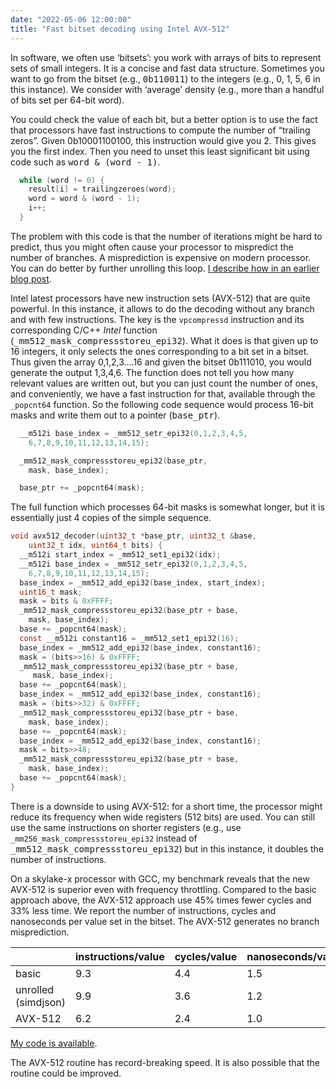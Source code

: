 ```yaml
---
date: "2022-05-06 12:00:00"
title: "Fast bitset decoding using Intel AVX-512"
---
```




In software, we often use &lsquo;bitsets&rsquo;: you work with arrays of bits to represent sets of small integers. It is a concise and fast data structure. Sometimes you want to go from the bitset (e.g., <tt>0b110011</tt>) to the integers (e.g., 0, 1, 5, 6 in this instance). We consider with &lsquo;average&rsquo; density (e.g., more than a handful of bits set per 64-bit word).

You could check the value of each bit, but a better option is to use the fact that processors have fast instructions to compute the number of &ldquo;trailing zeros&rdquo;. Given 0b10001100100, this instruction would give you 2. This gives you the first index. Then you need to unset this least significant bit using code such as <tt>word &amp; (word - 1)</tt>.
```C
  while (word != 0) {
    result[i] = trailingzeroes(word);
    word = word & (word - 1);
    i++;
  }
```


The problem with this code is that the number of iterations might be hard to predict, thus you might often cause your processor to mispredict the number of branches. A misprediction is expensive on modern processor. You can do better by further unrolling this loop. [I describe how in an earlier blog post](/lemire/blog/2019/05/03/really-fast-bitset-decoding-for-average-densities/).

Intel latest processors have new instruction sets (AVX-512) that are quite powerful. In this instance, it allows to do the decoding without any branch and with few instructions. The key is the `vpcompressd` instruction and its corresponding C/C++ _Intel_ function (<tt>_mm512_mask_compressstoreu_epi32</tt>). What it does is that given up to 16 integers, it only selects the ones corresponding to a bit set in a bitset. Thus given the array 0,1,2,3&hellip;.16 and given the bitset 0b111010, you would generate the output 1,3,4,6. The function does not tell you how many relevant values are written out, but you can just count the number of ones, and conveniently, we have a fast instruction for that, available through the `_popcnt64` function. So the following code sequence would process 16-bit masks and write them out to a pointer (<tt>base_ptr</tt>).
```C
  __m512i base_index = _mm512_setr_epi32(0,1,2,3,4,5,
    6,7,8,9,10,11,12,13,14,15);

  _mm512_mask_compressstoreu_epi32(base_ptr,
    mask, base_index);

  base_ptr += _popcnt64(mask);
```


The full function which processes 64-bit masks is somewhat longer, but it is essentially just 4 copies of the simple sequence.
```C
void avx512_decoder(uint32_t *base_ptr, uint32_t &base,
    uint32_t idx, uint64_t bits) {
  __m512i start_index = _mm512_set1_epi32(idx);
  __m512i base_index = _mm512_setr_epi32(0,1,2,3,4,5,
    6,7,8,9,10,11,12,13,14,15);
  base_index = _mm512_add_epi32(base_index, start_index);
  uint16_t mask;
  mask = bits & 0xFFFF;
  _mm512_mask_compressstoreu_epi32(base_ptr + base,
    mask, base_index);
  base += _popcnt64(mask);
  const __m512i constant16 = _mm512_set1_epi32(16);
  base_index = _mm512_add_epi32(base_index, constant16);
  mask = (bits>>16) & 0xFFFF;
  _mm512_mask_compressstoreu_epi32(base_ptr + base,
     mask, base_index);
  base += _popcnt64(mask);
  base_index = _mm512_add_epi32(base_index, constant16);
  mask = (bits>>32) & 0xFFFF;
  _mm512_mask_compressstoreu_epi32(base_ptr + base,
    mask, base_index);
  base += _popcnt64(mask);
  base_index = _mm512_add_epi32(base_index, constant16);
  mask = bits>>48;
  _mm512_mask_compressstoreu_epi32(base_ptr + base,
    mask, base_index);
  base += _popcnt64(mask);
}
```


There is a downside to using AVX-512: for a short time, the processor might reduce its frequency when wide registers (512 bits) are used. You can still use the same instructions on shorter registers (e.g., use `_mm256_mask_compressstoreu_epi32` instead of <tt>_mm512_mask_compressstoreu_epi32</tt>) but in this instance, it doubles the number of instructions.

On a skylake-x processor with GCC, my benchmark reveals that the new AVX-512 is superior even with frequency throttling. Compared to the basic approach above, the AVX-512 approach use 45% times fewer cycles and 33% less time. We report the number of instructions, cycles and nanoseconds per value set in the bitset. The AVX-512 generates no branch misprediction.

&nbsp;                   |instructions/value       |cycles/value             |nanoseconds/value        |
-------------------------|-------------------------|-------------------------|-------------------------|
basic                    |9.3                      |4.4                      |1.5                      |
unrolled (simdjson)      |9.9                      |3.6                      |1.2                      |
AVX-512                  |6.2                      |2.4                      |1.0                      |


[My code is available](https://github.com/lemire/Code-used-on-Daniel-Lemire-s-blog/tree/master/2022/05/06).

The AVX-512 routine has record-breaking speed. It is also possible that the routine could be improved.

